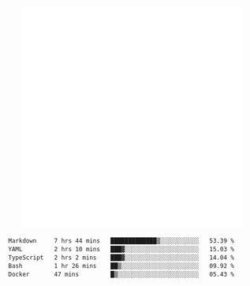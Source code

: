 <div align="center">
    <a href="https://konst.fish">
        <img src="https://raw.githubusercontent.com/konstfish/konstfish/master/fish.svg" alt="Logo" width="450"/>
    </a>
</div>

<!--START_SECTION:waka-->

```txt
Markdown     7 hrs 44 mins   █████████████▒░░░░░░░░░░░   53.39 %
YAML         2 hrs 10 mins   ███▓░░░░░░░░░░░░░░░░░░░░░   15.03 %
TypeScript   2 hrs 2 mins    ███▓░░░░░░░░░░░░░░░░░░░░░   14.04 %
Bash         1 hr 26 mins    ██▒░░░░░░░░░░░░░░░░░░░░░░   09.92 %
Docker       47 mins         █▒░░░░░░░░░░░░░░░░░░░░░░░   05.43 %
```

<!--END_SECTION:waka-->
